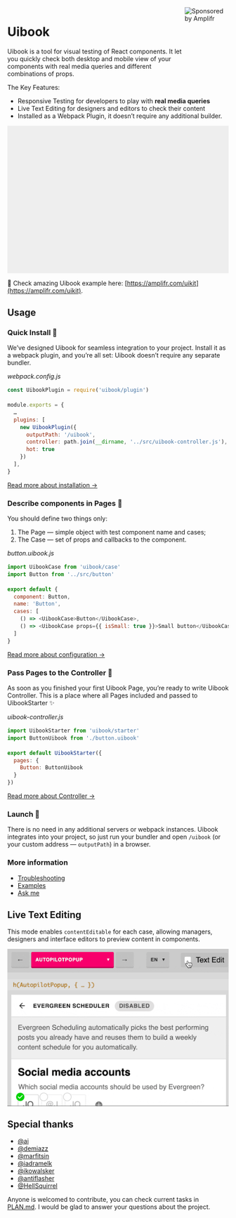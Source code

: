 
<a href="https://amplifr.com/?utm_source=uibook">
  <img width="100" height="140" align="right"
    alt="Sponsored by Amplifr" src="https://amplifr-direct.s3-eu-west-1.amazonaws.com/social_images/image/37b580d9-3668-4005-8d5a-137de3a3e77c.png" />
</a>


# Uibook

Uibook is a tool for visual testing of React components. It let you quickly
check both desktop and mobile view of your components with real media queries
and different combinations of props.

The Key Features:
- Responsive Testing for developers to play with **real media queries**
- Live Text Editing for designers and editors to check their content
- Installed as a Webpack Plugin, it doesn’t require any additional builder.

<img src="/docs/uibook.gif" align="center" alt="Uibook key features" >

:triangular_flag_on_post: Check amazing Uibook example here:
[https://amplifr.com/uikit](https://amplifr.com/uikit).

## Usage

### Quick Install :hatching_chick:

We’ve designed Uibook for seamless integration to your project.
Install it as a webpack plugin, and you’re all set:
Uibook doesn’t require any separate bundler.

_webpack.config.js_
```js
const UibookPlugin = require('uibook/plugin')

module.exports = {
  …
  plugins: [
    new UibookPlugin({
      outputPath: '/uibook',
      controller: path.join(__dirname, '../src/uibook-controller.js'),
      hot: true
    })
  ],
}
```

[Read more about installation →](docs/install.md)

### Describe components in Pages :hatched_chick:

You should define two things only:

1. The Page — simple object with test component name and cases;
2. The Case — set of props and callbacks to the component.

_button.uibook.js_
```js
import UibookCase from 'uibook/case'
import Button from '../src/button'

export default {
  component: Button,
  name: 'Button',
  cases: [
    () => <UibookCase>Button</UibookCase>,
    () => <UibookCase props={{ isSmall: true }}>Small button</UibookCase>
  ]
}
```

[Read more about configuration →](docs/configure.md)

### Pass Pages to the Controller :baby_chick:

As soon as you finished your first Uibook Page, you’re ready
to write Uibook Controller. This is a place where all
Pages included and passed to UibookStarter :sparkles:

_uibook-controller.js_
```js
import UibookStarter from 'uibook/starter'
import ButtonUibook from './button.uibook'

export default UibookStarter({
  pages: {
    Button: ButtonUibook
  }
})
```

[Read more about Controller →](docs/controller.md)

### Launch :rocket:

There is no need in any additional servers or webpack instances.
Uibook integrates into your project, so just run your bundler
and open `/uibook` (or your custom address — `outputPath`) in a browser.

### More information

- [Troubleshooting](docs/troubleshooting.md)
- [Examples](docs/examples.md)
- [Ask me](https://twitter.com/vitaliirizo)

## Live Text Editing

This mode enables `contentEditable` for each case, allowing managers,
designers and interface editors to preview content in components.

<img src="/docs/text-edit-mode.gif" align="center" alt="Text Edit Mode" >

## Special thanks

- [@ai](https://github.com/ai)
- [@demiazz](https://github.com/demiazz)
- [@marfitsin](https://github.com/marfitsin)
- [@iadramelk](https://github.com/iadramelk)
- [@ikowalsker](https://www.facebook.com/ikowalsker)
- [@antiflasher](https://github.com/antiflasher)
- [@HellSquirrel](https://github.com/HellSquirrel)

Anyone is welcomed to contribute, you can check current tasks
in [PLAN.md](PLAN.md). I would be glad to answer your questions
about the project.

